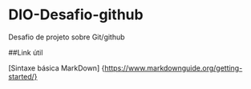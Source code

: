 # DIO-Desafio-github
Desafio de projeto sobre Git/github

##Link útil

[Sintaxe básica MarkDown] {https://www.markdownguide.org/getting-started/}

